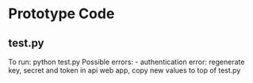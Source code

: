 # Prototype Code

## test.py
To run: python test.py
Possible errors:
	- authentication error: regenerate key, secret and token in api web app, copy new values to top of test.py
	